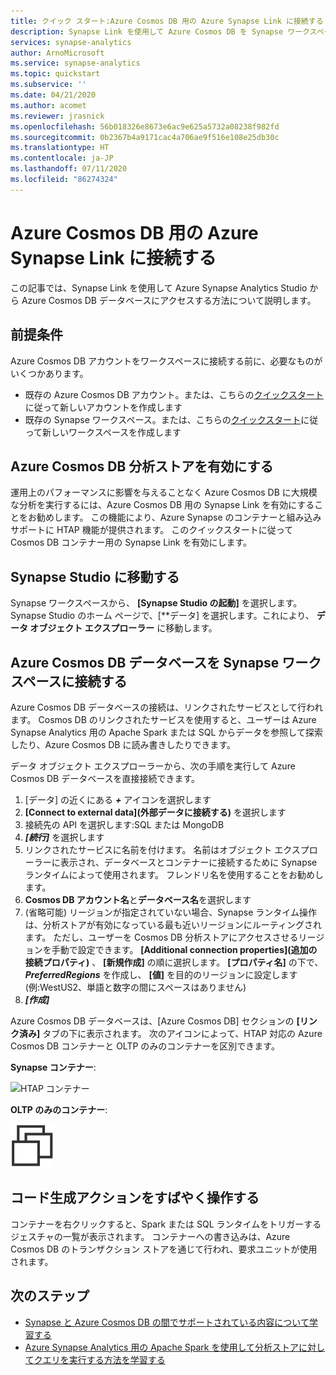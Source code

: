 ```yaml
---
title: クイック スタート:Azure Cosmos DB 用の Azure Synapse Link に接続する
description: Synapse Link を使用して Azure Cosmos DB を Synapse ワークスペースに接続する方法
services: synapse-analytics
author: ArnoMicrosoft
ms.service: synapse-analytics
ms.topic: quickstart
ms.subservice: ''
ms.date: 04/21/2020
ms.author: acomet
ms.reviewer: jrasnick
ms.openlocfilehash: 56b018326e8673e6ac9e625a5732a08238f982fd
ms.sourcegitcommit: 0b2367b4a9171cac4a706ae9f516e108e25db30c
ms.translationtype: HT
ms.contentlocale: ja-JP
ms.lasthandoff: 07/11/2020
ms.locfileid: "86274324"
---
```

# <a name="connect-to-azure-synapse-link-for-azure-cosmos-db"></a>Azure Cosmos DB 用の Azure Synapse Link に接続する

この記事では、Synapse Link を使用して Azure Synapse Analytics Studio から Azure Cosmos DB データベースにアクセスする方法について説明します。 

## <a name="prerequisites"></a>前提条件

Azure Cosmos DB アカウントをワークスペースに接続する前に、必要なものがいくつかあります。

* 既存の Azure Cosmos DB アカウント。または、こちらの[クイックスタート](https://docs.microsoft.com/azure/cosmos-db/how-to-manage-database-account)に従って新しいアカウントを作成します
* 既存の Synapse ワークスペース。または、こちらの[クイックスタート](https://docs.microsoft.com/azure/synapse-analytics/quickstart-create-workspace)に従って新しいワークスペースを作成します 

## <a name="enable-azure-cosmos-db-analytical-store"></a>Azure Cosmos DB 分析ストアを有効にする

運用上のパフォーマンスに影響を与えることなく Azure Cosmos DB に大規模な分析を実行するには、Azure Cosmos DB 用の Synapse Link を有効にすることをお勧めします。 この機能により、Azure Synapse のコンテナーと組み込みサポートに HTAP 機能が提供されます。 このクイックスタートに従って Cosmos DB コンテナー用の Synapse Link を有効にします。

## <a name="navigate-to-synapse-studio"></a>Synapse Studio に移動する

Synapse ワークスペースから、 **[Synapse Studio の起動]** を選択します。 Synapse Studio のホーム ページで、[**データ] を選択します。これにより、 **データ オブジェクト エクスプローラー** に移動します。

## <a name="connect-an-azure-cosmos-db-database-to-a-synapse-workspace"></a>Azure Cosmos DB データベースを Synapse ワークスペースに接続する

Azure Cosmos DB データベースの接続は、リンクされたサービスとして行われます。 Cosmos DB のリンクされたサービスを使用すると、ユーザーは Azure Synapse Analytics 用の Apache Spark または SQL からデータを参照して探索したり、Azure Cosmos DB に読み書きしたりできます。

データ オブジェクト エクスプローラーから、次の手順を実行して Azure Cosmos DB データベースを直接接続できます。

1. [データ] の近くにある ***+*** アイコンを選択します
2. **[Connect to external data]\(外部データに接続する\)** を選択します
3. 接続先の API を選択します:SQL または MongoDB
4. ***[続行]*** を選択します
5. リンクされたサービスに名前を付けます。 名前はオブジェクト エクスプローラーに表示され、データベースとコンテナーに接続するために Synapse ランタイムによって使用されます。 フレンドリ名を使用することをお勧めします。
6. **Cosmos DB アカウント名**と**データベース名**を選択します
7. (省略可能) リージョンが指定されていない場合、Synapse ランタイム操作は、分析ストアが有効になっている最も近いリージョンにルーティングされます。 ただし、ユーザーを Cosmos DB 分析ストアにアクセスさせるリージョンを手動で設定できます。 **[Additional connection properties]\(追加の接続プロパティ\)** 、 **[新規作成]** の順に選択します。 **[プロパティ名]** の下で、***PreferredRegions*** を作成し、 **[値]** を目的のリージョンに設定します (例:WestUS2、単語と数字の間にスペースはありません)
8. ***[作成]***

Azure Cosmos DB データベースは、[Azure Cosmos DB] セクションの **[リンク済み]** タブの下に表示されます。 次のアイコンによって、HTAP 対応の Azure Cosmos DB コンテナーと OLTP のみのコンテナーを区別できます。

**Synapse コンテナー**:

![HTAP コンテナー](./media/quickstart-connect-synapse-link-cosmosdb/htap-container.png)

**OLTP のみのコンテナー**:

![OLTP コンテナー](./media/quickstart-connect-synapse-link-cosmosdb/oltp-container.png)

## <a name="quickly-interact-with-code-generated-actions"></a>コード生成アクションをすばやく操作する

コンテナーを右クリックすると、Spark または SQL ランタイムをトリガーするジェスチャの一覧が表示されます。 コンテナーへの書き込みは、Azure Cosmos DB のトランザクション ストアを通じて行われ、要求ユニットが使用されます。  

## <a name="next-steps"></a>次のステップ

* [Synapse と Azure Cosmos DB の間でサポートされている内容について学習する](./synapse-link/concept-synapse-link-cosmos-db-support.md)
* [Azure Synapse Analytics 用の Apache Spark を使用して分析ストアに対してクエリを実行する方法を学習する](synapse-link/how-to-query-analytical-store-spark.md)